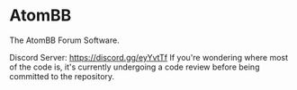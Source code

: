 # AtomBB
The AtomBB Forum Software.

Discord Server: https://discord.gg/eyYvtTf
If you're wondering where most of the code is, it's currently undergoing a code review before being committed to the repository.